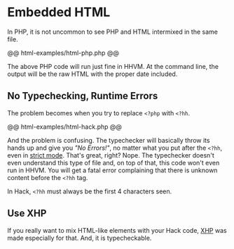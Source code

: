 # Embedded HTML

In PHP, it is not uncommon to see PHP and HTML intermixed in the same file. 

@@ html-examples/html-php.php @@

The above PHP code will run just fine in HHVM. At the command line, the output will be the raw HTML with the proper date included.

## No Typechecking, Runtime Errors

The problem becomes when you try to replace `<?php` with `<?hh`. 

@@ html-examples/html-hack.php @@

And the problem is confusing. The typechecker will basically throw its hands up and give you *"No Errors!"*, no matter what you put after the `<?hh`, even in [strict mode](../typechecker/modes.md#strict-mode). That's great, right? Nope. The typechecker doesn't even understand this type of file and, on top of that, this code won't even run in HHVM. You will get a fatal error complaining that there is unknown content before the `<?hh` tag. 

In Hack, `<?hh` must always be the first 4 characters seen.

## Use XHP

If you really want to mix HTML-like elements with your Hack code, [XHP](xhp/introduction.md) was made especially for that. And, it is typecheckable.
